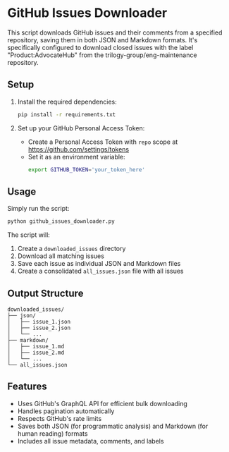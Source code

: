 # GitHub Issues Downloader

This script downloads GitHub issues and their comments from a specified repository, saving them in both JSON and Markdown formats. It's specifically configured to download closed issues with the label "Product:AdvocateHub" from the trilogy-group/eng-maintenance repository.

## Setup

1. Install the required dependencies:
   ```bash
   pip install -r requirements.txt
   ```

2. Set up your GitHub Personal Access Token:
   - Create a Personal Access Token with `repo` scope at https://github.com/settings/tokens
   - Set it as an environment variable:
     ```bash
     export GITHUB_TOKEN='your_token_here'
     ```

## Usage

Simply run the script:
```bash
python github_issues_downloader.py
```

The script will:
1. Create a `downloaded_issues` directory
2. Download all matching issues
3. Save each issue as individual JSON and Markdown files
4. Create a consolidated `all_issues.json` file with all issues

## Output Structure

```
downloaded_issues/
├── json/
│   ├── issue_1.json
│   ├── issue_2.json
│   └── ...
├── markdown/
│   ├── issue_1.md
│   ├── issue_2.md
│   └── ...
└── all_issues.json
```

## Features

- Uses GitHub's GraphQL API for efficient bulk downloading
- Handles pagination automatically
- Respects GitHub's rate limits
- Saves both JSON (for programmatic analysis) and Markdown (for human reading) formats
- Includes all issue metadata, comments, and labels 